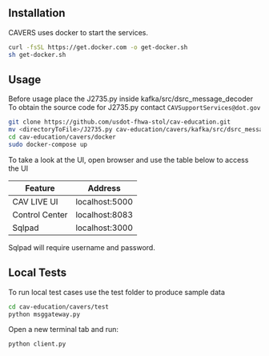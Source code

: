 ## Installation

CAVERS uses docker to start the services.

```bash
curl -fsSL https://get.docker.com -o get-docker.sh
sh get-docker.sh
```

## Usage

Before usage place the J2735.py inside kafka/src/dsrc_message_decoder 
To obtain the source code for J2735.py contact `CAVSupportServices@dot.gov`

```bash
git clone https://github.com/usdot-fhwa-stol/cav-education.git
mv <directoryToFile>/J2735.py cav-education/cavers/kafka/src/dsrc_message_decoder/
cd cav-education/cavers/docker
sudo docker-compose up
```

To take a look at the UI, open browser and use the table below to access the UI

| Feature         | Address         |
| --------------  | --------------- |
| CAV LIVE UI     | localhost:5000  |
| Control Center  | localhost:8083  |
| Sqlpad          | localhost:3000  |

Sqlpad will require username and password. 

## Local Tests

To run local test cases use the test folder to produce sample data
```bash
cd cav-education/cavers/test
python msggateway.py
```
Open a new terminal tab and run:
```bash
python client.py
```